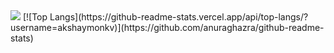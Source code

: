 
<img src="https://github-readme-stats.vercel.app/api?username=Akshaymonkv&&show_icons=true&title_color=ffffff&icon_color=bb2acf&text_color=daf7dc&bg_color=151515" >
[![Top Langs](https://github-readme-stats.vercel.app/api/top-langs/?username=akshaymonkv)](https://github.com/anuraghazra/github-readme-stats)
